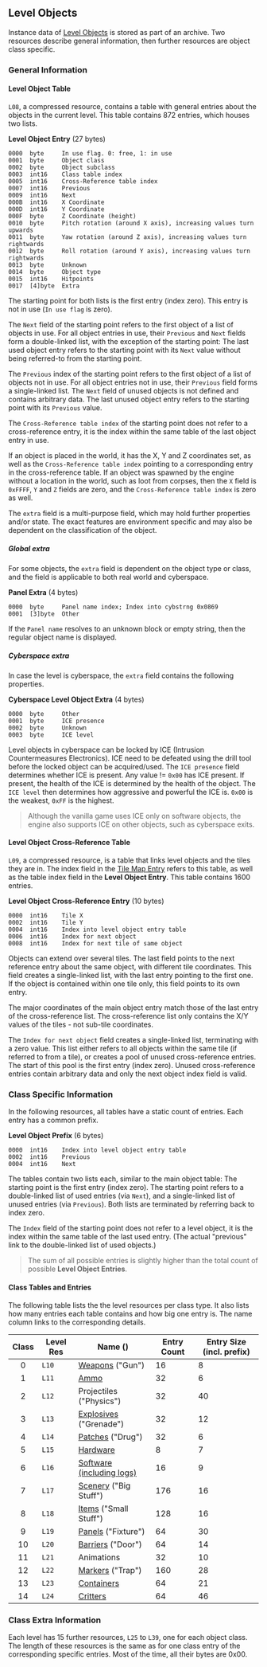 ## Level Objects

Instance data of [Level Objects](../levelObjects/index.md) is stored as part of an archive. Two resources describe general information, then further resources are object class specific.

### General Information

#### Level Object Table

```L08```, a compressed resource, contains a table with general entries about the objects in the current level.
This table contains 872 entries, which houses two lists.

**Level Object Entry** (27 bytes)

    0000  byte     In use flag. 0: free, 1: in use
    0001  byte     Object class
    0002  byte     Object subclass
    0003  int16    Class table index
    0005  int16    Cross-Reference table index
    0007  int16    Previous
    0009  int16    Next
    000B  int16    X Coordinate
    000D  int16    Y Coordinate
    000F  byte     Z Coordinate (height)
    0010  byte     Pitch rotation (around X axis), increasing values turn upwards
    0011  byte     Yaw rotation (around Z axis), increasing values turn rightwards
    0012  byte     Roll rotation (around Y axis), increasing values turn rightwards
    0013  byte     Unknown
    0014  byte     Object type
    0015  int16    Hitpoints
    0017  [4]byte  Extra

The starting point for both lists is the first entry (index zero). This entry is not in use (```In use flag``` is zero).

The ```Next``` field of the starting point refers to the first object of a list of objects in use. For all object entries in use,
their ```Previous``` and ```Next``` fields form a double-linked list, with the exception of the starting point:
The last used object entry refers to the starting point with its ```Next``` value without being referred-to from the starting point.

The ```Previous``` index of the starting point refers to the first object of a list of objects not in use.
For all object entries not in use, their ```Previous``` field forms a single-linked list.
The ```Next``` field of unused objects is not defined and contains arbitrary data.
The last unused object entry refers to the starting point with its ```Previous``` value.

The ```Cross-Reference table index``` of the starting point does not refer to a cross-reference entry, it is the index within the same table of the last object entry in use.

If an object is placed in the world, it has the X, Y and Z coordinates set, as well as the ```Cross-Reference table index``` pointing to a corresponding entry in the cross-reference table.
If an object was spawned by the engine without a location in the world, such as loot from corpses,
then the ```X``` field is ```0xFFFF```, ```Y``` and ```Z``` fields are zero, and the ```Cross-Reference table index``` is zero as well.

The ```extra``` field is a multi-purpose field, which may hold further properties and/or state. The exact features are environment specific and may also be dependent on the classification of the object.

##### Global extra

For some objects, the ```extra``` field is dependent on the object type or class, and the field is applicable to both real world and cyberspace.

**Panel Extra** (4 bytes)

    0000  byte     Panel name index; Index into cybstrng 0x0869
    0001  [3]byte  Other

If the ```Panel name``` resolves to an unknown block or empty string, then the regular object name is displayed.

##### Cyberspace extra

In case the level is cyberspace, the ```extra``` field contains the following properties.

**Cyberspace Level Object Extra** (4 bytes)

    0000  byte     Other
    0001  byte     ICE presence
    0002  byte     Unknown
    0003  byte     ICE level

Level objects in cyberspace can be locked by ICE (Intrusion Countermeasures Electronics). ICE need to be defeated using the drill tool before the locked object can be acquired/used. The ```ICE presence``` field determines whether ICE is present. Any value != ```0x00``` has ICE present.
If present, the health of the ICE is determined by the health of the object.
The ```ICE level``` then determines how aggressive and powerful the ICE is. ```0x00``` is the weakest, ```0xFF``` is the highest.

> Although the vanilla game uses ICE only on software objects, the engine also supports ICE on other objects, such as cyberspace exits.

#### Level Object Cross-Reference Table

```L09```, a compressed resource, is a table that links level objects and the tiles they are in. The index field in the [Tile Map Entry](mapInformation.md) refers to this table, as well as the table index field in the **Level Object Entry**. This table contains 1600 entries.

**Level Object Cross-Reference Entry** (10 bytes)

    0000  int16    Tile X
    0002  int16    Tile Y
    0004  int16    Index into level object entry table
    0006  int16    Index for next object
    0008  int16    Index for next tile of same object

Objects can extend over several tiles. The last field points to the next reference entry about the same object, with different tile coordinates.
This field creates a single-linked list, with the last entry pointing to the first one.
If the object is contained within one tile only, this field points to its own entry.

The major coordinates of the main object entry match those of the last entry of the cross-reference list. The cross-reference list only contains the X/Y values of the tiles - not sub-tile coordinates.

The ```Index for next object``` field creates a single-linked list, terminating with a zero value.
This list either refers to all objects within the same tile (if referred to from a tile), or creates a pool of unused cross-reference entries. The start of this pool is the first entry (index zero).
Unused cross-reference entries contain arbitrary data and only the next object index field is valid.

### Class Specific Information

In the following resources, all tables have a static count of entries. Each entry has a common prefix.

**Level Object Prefix** (6 bytes)

    0000  int16    Index into level object entry table
    0002  int16    Previous
    0004  int16    Next

The tables contain two lists each, similar to the main object table:
The starting point is the first entry (index zero). The starting point refers to a double-linked list of used entries (via ```Next```), and a single-linked list of unused entries (via ```Previous```). Both lists are terminated by referring back to index zero.

The ```Index``` field of the starting point does not refer to a level object, it is the index within the same table of the last used entry. (The actual "previous" link to the double-linked list of used objects.)

> The sum of all possible entries is slightly higher than the total count of possible **Level Object Entries**.

#### Class Tables and Entries

The following table lists the the level resources per class type. It also lists how many entries each table contains and how big one entry is.
The name column links to the corresponding details.

| Class | Level Res   | Name (<original source name>)             | Entry Count | Entry Size (incl. prefix) |
|:-----:|-------------|-------------------------------------------|-------------|---------------------------|
|   0   | ```L10```   | [Weapons][L10] ("Gun")                    | 16          | 8                         |
|   1   | ```L11```   | [Ammo][L11]                               | 32          | 6                         |
|   2   | ```L12```   | Projectiles ("Physics")                   | 32          | 40                        |
|   3   | ```L13```   | [Explosives][L13] ("Grenade")             | 32          | 12                        |
|   4   | ```L14```   | [Patches][L14] ("Drug")                   | 32          | 6                         |
|   5   | ```L15```   | [Hardware][L15]                           | 8           | 7                         |
|   6   | ```L16```   | [Software (including logs)][L16]          | 16          | 9                         |
|   7   | ```L17```   | [Scenery][L17] ("Big Stuff")              | 176         | 16                        |
|   8   | ```L18```   | [Items][L18] ("Small Stuff")              | 128         | 16                        |
|   9   | ```L19```   | [Panels][L19] ("Fixture")                 | 64          | 30                        |
|   10  | ```L20```   | [Barriers][L20] ("Door")                  | 64          | 14                        |
|   11  | ```L21```   | Animations                                | 32          | 10                        |
|   12  | ```L22```   | [Markers][L22] ("Trap")                   | 160         | 28                        |
|   13  | ```L23```   | [Containers][L23]                         | 64          | 21                        |
|   14  | ```L24```   | [Critters][L24]                           | 64          | 46                        |


[L10]: ../levelObjects/00_Weapons/levelWeaponEntry.md
[L11]: ../levelObjects/01_AmmoClips/levelAmmoClipEntry.md
[L13]: ../levelObjects/03_Explosives/levelExplosiveEntry.md
[L14]: ../levelObjects/04_Patches/levelPatchEntry.md
[L15]: ../levelObjects/05_Hardware/levelHardwareEntry.md
[L16]: ../levelObjects/06_Software/levelSoftwareEntry.md
[L17]: ../levelObjects/07_Scenery/levelSceneryEntry.md
[L18]: ../levelObjects/08_Items/levelItemEntry.md
[L19]: ../levelObjects/09_Panels/levelPanelEntry.md
[L20]: ../levelObjects/10_Barriers/levelBarrierEntry.md
[L22]: ../levelObjects/12_Markers/levelMarkerEntry.md
[L23]: ../levelObjects/13_Containers/levelContainerEntry.md
[L24]: ../levelObjects/14_Critters/levelCritterEntry.md

### Class Extra Information

Each level has 15 further resources, ```L25``` to ```L39```, one for each object class. The length of these resources is the same as for one class entry of the corresponding specific entries. Most of the time, all their bytes are 0x00.
